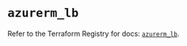 # `azurerm_lb`

Refer to the Terraform Registry for docs: [`azurerm_lb`](https://registry.terraform.io/providers/hashicorp/azurerm/3.96.0/docs/resources/lb).

